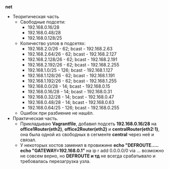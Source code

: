 **net**

- Теоритическая часть  
  - Свободные подсети:
    - 192.168.0.16/28
    - 192.168.0.48/28
    - 192.168.0.128/25
  - Количество узлов в подсетях:
    - 192.168.2.0/26 - 62; bcast - 192.168.2.63
    - 192.168.2.64/26 - 62; bcast - 192.168.2.127
    - 192.168.2.128/26 - 62; bcast - 192.168.2.191
    - 192.168.2.192/26 - 62; bcast - 192.168.2.255
    - 192.168.1.0/25 - 126; bcast - 192.168.1.127
    - 192.168.1.128/26 - 62; bcast - 192.168.1.191
    - 192.168.1.192/26 - 62; bcast - 192.168.1.255
    - 192.168.0.0/28 - 14; bcast - 192.168.0.15
    - 192.168.0.16/28 - 14; bcast - 192.168.0.31
    - 192.168.0.32/28 - 14; bcast - 192.168.0.47
    - 192.168.0.48/28 - 14; bcast - 192.168.0.63
    - 192.168.0.64/25 - 126; bcast - 192.168.0.255
  - Ошибок при разбиение не нашёл.
- Практическая часть.
  - Прикладываю **Vagrantfile**, добавил подсеть **192.168.0.16/28** на **office1Router(eth2)**, **office2Router(eth2)** и **centralRouter(eth2:1)**, она была одной из свободных в сегменте **central** через неё и связал.
  - У некоторых хостов заменил в провижине **echo "DEFROUTE..... echo "GATEWAY=192.168.0.1"** на ip r add 0.0.0.0/0 via ... возможно не совсем верно, но **DEFROUTE и тд** не всегда срабатывало и требовалась перезагрузка узла. 
